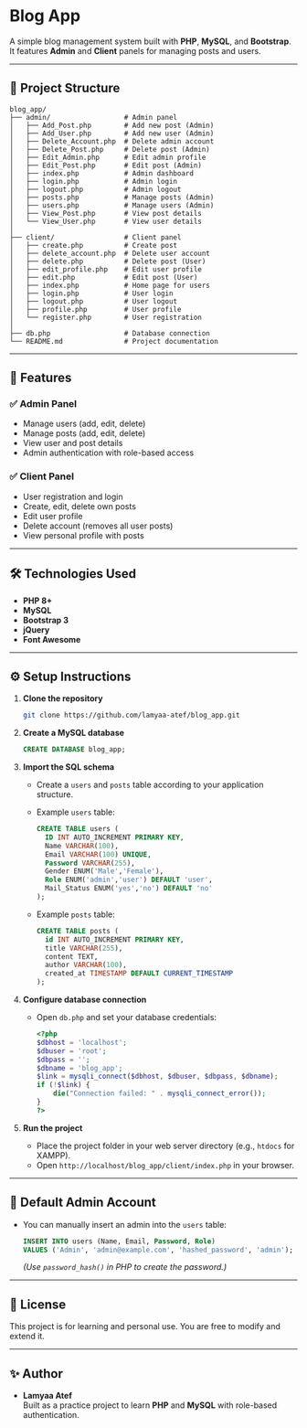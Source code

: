 # Blog App

A simple blog management system built with **PHP**, **MySQL**, and **Bootstrap**.  
It features **Admin** and **Client** panels for managing posts and users.

---

## 📂 Project Structure

```
blog_app/
├── admin/                  # Admin panel
│   ├── Add_Post.php        # Add new post (Admin)
│   ├── Add_User.php        # Add new user (Admin)
│   ├── Delete_Account.php  # Delete admin account
│   ├── Delete_Post.php     # Delete post (Admin)
│   ├── Edit_Admin.php      # Edit admin profile
│   ├── Edit_Post.php       # Edit post (Admin)
│   ├── index.php           # Admin dashboard
│   ├── login.php           # Admin login
│   ├── logout.php          # Admin logout
│   ├── posts.php           # Manage posts (Admin)
│   ├── users.php           # Manage users (Admin)
│   ├── View_Post.php       # View post details
│   └── View_User.php       # View user details
│
├── client/                 # Client panel
│   ├── create.php          # Create post
│   ├── delete_account.php  # Delete user account
│   ├── delete.php          # Delete post (User)
│   ├── edit_profile.php    # Edit user profile
│   ├── edit.php            # Edit post (User)
│   ├── index.php           # Home page for users
│   ├── login.php           # User login
│   ├── logout.php          # User logout
│   ├── profile.php         # User profile
│   └── register.php        # User registration
│
├── db.php                  # Database connection
└── README.md               # Project documentation
```

---

## 🚀 Features

### ✅ Admin Panel
- Manage users (add, edit, delete)
- Manage posts (add, edit, delete)
- View user and post details
- Admin authentication with role-based access

### ✅ Client Panel
- User registration and login
- Create, edit, delete own posts
- Edit user profile
- Delete account (removes all user posts)
- View personal profile with posts

---

## 🛠️ Technologies Used
- **PHP 8+**
- **MySQL**
- **Bootstrap 3**
- **jQuery**
- **Font Awesome**

---

## ⚙️ Setup Instructions

1. **Clone the repository**
   ```bash
   git clone https://github.com/lamyaa-atef/blog_app.git
   ```

2. **Create a MySQL database**
   ```sql
   CREATE DATABASE blog_app;
   ```

3. **Import the SQL schema**
   - Create a `users` and `posts` table according to your application structure.
   - Example `users` table:
     ```sql
     CREATE TABLE users (
       ID INT AUTO_INCREMENT PRIMARY KEY,
       Name VARCHAR(100),
       Email VARCHAR(100) UNIQUE,
       Password VARCHAR(255),
       Gender ENUM('Male','Female'),
       Role ENUM('admin','user') DEFAULT 'user',
       Mail_Status ENUM('yes','no') DEFAULT 'no'
     );
     ```

   - Example `posts` table:
     ```sql
     CREATE TABLE posts (
       id INT AUTO_INCREMENT PRIMARY KEY,
       title VARCHAR(255),
       content TEXT,
       author VARCHAR(100),
       created_at TIMESTAMP DEFAULT CURRENT_TIMESTAMP
     );
     ```

4. **Configure database connection**
   - Open `db.php` and set your database credentials:
     ```php
     <?php
     $dbhost = 'localhost';
     $dbuser = 'root';
     $dbpass = '';
     $dbname = 'blog_app';
     $link = mysqli_connect($dbhost, $dbuser, $dbpass, $dbname);
     if (!$link) {
         die("Connection failed: " . mysqli_connect_error());
     }
     ?>
     ```

5. **Run the project**
   - Place the project folder in your web server directory (e.g., `htdocs` for XAMPP).
   - Open `http://localhost/blog_app/client/index.php` in your browser.

---

## 🔐 Default Admin Account
- You can manually insert an admin into the `users` table:
  ```sql
  INSERT INTO users (Name, Email, Password, Role) 
  VALUES ('Admin', 'admin@example.com', 'hashed_password', 'admin');
  ```
  *(Use `password_hash()` in PHP to create the password.)*

---

## 📜 License
This project is for learning and personal use. You are free to modify and extend it.

---

## ✨ Author
- **Lamyaa Atef**  
  Built as a practice project to learn **PHP** and **MySQL** with role-based authentication.
